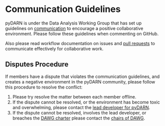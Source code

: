 # Communication Guidelines

pyDARN is under the Data Analysis Working Group that has set up guidelines on [communication](https://superdarn.github.io/dawg/documents/communication-guidelines/) to encourage a positive collaborative environment.
Please follow these guidelines when commenting on GitHub. 

Also please read workflow documentation on issues and [pull requests](dev/PR.md) to communicate effectively for collaborative work.

## Disputes Procedure

If members have a dispute that violates the communication guidelines, and creates a negative environment in the pyDARN community, please follow this procedure to resolve the conflict:
1. Please try resolve the matter between each member offline.
2. If the dispute cannot be resolved, or the environment has become toxic and overwhelming, please contact the [lead developer for pyDARN](marina.t.schmidt@gmail.com).
3. If the dispute cannot be resolved, involves the lead developer, or breaches the [DAWG charter](https://superdarn.github.io/dawg/reports/202009/charter-update) please contact the [chairs of DAWG](https://www.unis.no/staff/emma-bland/).
